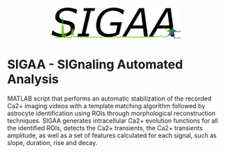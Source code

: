 
<p align="center">
<img src="logo.png" width="300">
</p>

# SIGAA - SIGnaling Automated Analysis 


MATLAB script that performs an automatic stabilization of the recorded Ca2+ imaging videos with a template matching algorithm followed by astrocyte identification using ROIs through morphological reconstruction techniques. SIGAA generates intracellular Ca2+ evolution functions for all the identified ROIs, detects the Ca2+ transients, the Ca2+ transients amplitude, as well as a set of features calculated for each signal, such as slope, duration, rise and decay.
